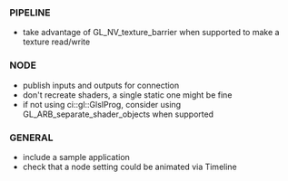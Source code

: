 
### PIPELINE
- take advantage of GL_NV_texture_barrier when supported to make a texture read/write

### NODE
- publish inputs and outputs for connection
- don't recreate shaders, a single static one might be fine
- if not using ci::gl::GlslProg, consider using GL_ARB_separate_shader_objects when supported

### GENERAL
- include a sample application
- check that a node setting could be animated via Timeline
